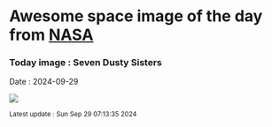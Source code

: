 
# Awesome space image of the day from [NASA](https://api.nasa.gov/)

### Today image : Seven Dusty Sisters
Date : 2024-09-29

![](https://apod.nasa.gov/apod/image/2409/Pleiades_WiseAntonucci_960.jpg)

<small>Latest update : Sun Sep 29 07:13:35 2024</small>
        